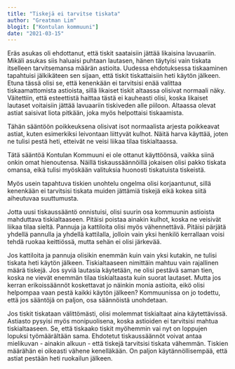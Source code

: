 ```yaml
---
title: "Tiskejä ei tarvitse tiskata"
author: "Greatman Lim"
blogit: ["Kontulan kommuuni"]
date: "2021-03-15"
---
```


Eräs asukas oli ehdottanut, että tiskit saataisiin jättää likaisina lavuaariin. Mikäli asukas siis haluaisi puhtaan lautasen, hänen täytyisi vain tiskata itselleen tarvitsemansa määrän astioita. Uudessa ehdotuksessa tiskaaminen tapahtuisi jälkikäteen sen sijaan, että tiskit tiskattaisiin heti käytön jälkeen. Etuna tässä olisi se, että kenenkään ei tarvitsisi enää valittaa tiskaamattomista astioista, sillä likaiset tiskit altaassa olisivat normaali näky. Väitettiin, että esteettistä haittaa tästä ei kauheasti olisi, koska likaiset lautaset voitaisiin jättää lavuaariin tiskiveden alle piiloon. Altaassa olevat astiat saisivat liota pitkään, joka myös helpottaisi tiskaamista.

Tähän sääntöön poikkeuksena olisivat isot normaalista arjesta poikkeavat astiat, kuten esimerkiksi leivontaan liittyvät kulhot. Näitä harva käyttää, joten ne tulisi pestä heti, etteivät ne veisi liikaa tilaa tiskialtaassa.

Tätä sääntöä Kontulan Kommuuni ei ole ottanut käyttöönsä, vaikka siinä onkin omat hienoutensa. Näillä tiskaussäännöillä jokaisen olisi pakko tiskata omansa, eikä tulisi myöskään valituksia huonosti tiskatuista tiskeistä.

Myös usein tapahtuva tiskien unohtelu ongelma olisi korjaantunut, sillä kenenkään ei tarvitsisi tiskata muiden jättämiä tiskejä eikä kokea siitä aiheutuvaa suuttumusta.

Jotta uusi tiskaussääntö onnistuisi, olisi suurin osa kommuunin astioista mahduttava tiskialtaaseen. Pitäisi poistaa ainakin kulhot, koska ne veisivät liikaa tilaa sieltä. Pannuja ja kattiloita olisi myös vähennettävä. Pitäisi pärjätä yhdellä pannulla ja yhdellä kattilalla, jolloin vain yksi henkilö kerrallaan voisi tehdä ruokaa keittiössä, mutta sehän ei olisi järkevää.

Jos kattiloita ja pannuja olisikin enemmän kuin vain yksi kutakin, ne tulisi tiskata heti käytön jälkeen. Tiskialtaaseen nimittäin mahtuu vain rajallinen määrä tiskejä. Jos syviä lautasia käytetään, ne olisi pestävä saman tien, koska ne vievät enemmän tilaa tiskialtaasta kuin suorat lautaset. Mutta jos kerran erikoissäännöt koskettavat jo näinkin monia astioita, eikö olisi helpompaa vaan pestä kaikki käytön jälkeen? Kommuunissa on jo todettu, että jos sääntöjä on paljon, osa säännöistä unohdetaan.

Jos tiskit tiskataan välittömästi, olisi molemmat tiskialtaat aina käytettävissä. Astiasto pysyisi myös monipuolisena, koska astioiden ei tarvitsisi mahtua tiskialtaaseen. Se, että tiskaako tiskit myöhemmin vai nyt on loppujen lopuksi työmäärältään sama. Ehdotetut tiskaussäännöt voivat antaa mielikuvan - ainakin alkuun - että tiskejä tarvitsisi tiskata vähemmän. Tiskien määrähän ei oikeasti vähene kenelläkään. On paljon käytännöllisempää, että astiat pestään heti ruokailun jälkeen.
